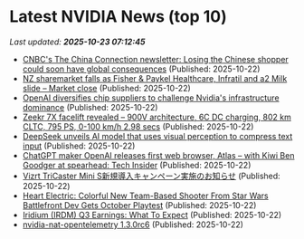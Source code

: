 # Latest NVIDIA News (top 10)
_Last updated: **2025-10-23 07:12:45**_

- [CNBC's The China Connection newsletter: Losing the Chinese shopper could soon have global consequences](https://www.cnbc.com/2025/10/22/losing-the-chinese-shopper-could-soon-have-global-consequences.html) (Published: 2025-10-22)
- [NZ sharemarket falls as Fisher & Paykel Healthcare, Infratil and a2 Milk slide – Market close](https://www.nzherald.co.nz/business/markets/shares/nz-sharemarket-falls-as-fisher-paykel-healthcare-infratil-and-a2-milk-slide-market-close/VPGH2XYVIRHG7JA2N46F54YW5M/) (Published: 2025-10-22)
- [OpenAI diversifies chip suppliers to challenge Nvidia's infrastructure dominance](https://www.digitimes.com/news/a20251022PD205/openai-nvidia-amd-broadcom-infrastructure.html) (Published: 2025-10-22)
- [Zeekr 7X facelift revealed – 900V architecture, 6C DC charging, 802 km CLTC, 795 PS, 0-100 km/h 2.98 secs](https://paultan.org/2025/10/22/zeekr-7x-facelift-revealed-900v-architecture-6c-dc-charging-802-km-cltc-795-ps-0-100-km-h-2-98-secs/) (Published: 2025-10-22)
- [DeepSeek unveils AI model that uses visual perception to compress text input](https://www.thestar.com.my/tech/tech-news/2025/10/22/deepseek-unveils-ai-model-that-uses-visual-perception-to-compress-text-input) (Published: 2025-10-22)
- [ChatGPT maker OpenAI releases first web browser, Atlas – with Kiwi Ben Goodger at spearhead: Tech Insider](https://www.nzherald.co.nz/business/companies/telecommunications/chatgpt-maker-openai-releases-its-first-web-browser-atlas-with-kiwi-ben-goodger-at-spearhead-tech-insider/DVENNXZ2INGXFJMQPUOXMQXY3U/) (Published: 2025-10-22)
- [Vizrt TriCaster Mini S新規導入キャンペーン実施のお知らせ](https://prtimes.jp/main/html/rd/p/000001007.000008686.html) (Published: 2025-10-22)
- [Heart Electric: Colorful New Team-Based Shooter From Star Wars Battlefront Dev Gets October Playtest](https://www.techpowerup.com/342125/heart-electric-colorful-new-team-based-shooter-from-star-wars-battlefront-dev-gets-october-playtest) (Published: 2025-10-22)
- [Iridium (IRDM) Q3 Earnings: What To Expect](https://finance.yahoo.com/news/iridium-irdm-q3-earnings-expect-031104592.html) (Published: 2025-10-22)
- [nvidia-nat-opentelemetry 1.3.0rc6](https://pypi.org/project/nvidia-nat-opentelemetry/1.3.0rc6/) (Published: 2025-10-22)
